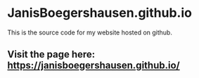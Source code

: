# JanisBoegershausen.github.io
This is the source code for my website hosted on github.

## Visit the page here: https://janisboegershausen.github.io/
